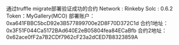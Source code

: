 通过truffle migrate部署验证成功的合约
Network : Rinkeby    Solc : 0.6.2
Token：MyGallery(MCO)
部署账户：0xa641FBBC5bcD92e3B577899700e2D8F70D372C1d
合约1地址：0x3F51F044Ca5172BAd640E2eB05804fea84ECaBfb
合约2地址：0x62ace0fF2a7B2CDf7962cF23a2dCED7B8323859A